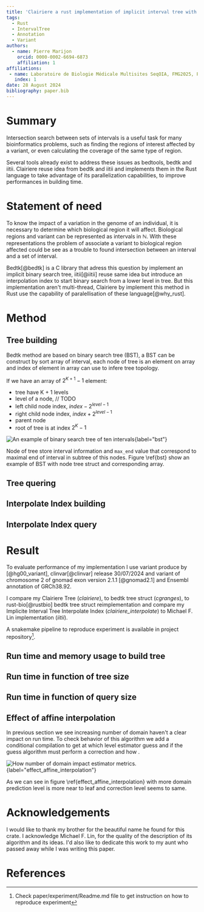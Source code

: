 ```yaml
---
title: 'Clairiere a rust implementation of implicit interval tree with interpolation index.'
tags:
  - Rust
  - IntervalTree
  - Annotation
  - Variant
authors:
  - name: Pierre Marijon
    orcid: 0000-0002-6694-6873
    affiliation: 1
affiliations:
 - name: Laboratoire de Biologie Médicale Multisites SeqOIA, FMG2025, Paris, France
   index: 1
date: 28 August 2024
bibliography: paper.bib
---
```


# Summary

Intersection search between sets of intervals is a useful task for many bioinformatics problems, such as finding the regions of interest affected by a variant, or even calculating the coverage of the same type of region.

Several tools already exist to address these issues as bedtools, bedtk and iitii. Clairiere reuse idea from bedtk and iitii and implements them in the Rust language to take advantage of its parallelization capabilities, to improve performances in building time.

# Statement of need

To know the impact of a variation in the genome of an individual, it is necessary to determine which biological region it will affect. Biological regions and variant can be represented as intervals in $\mathbb{N}$. With these representations the problem of associate a variant to biological region affected could be see as a trouble to found intersection between an interval and a set of interval.

Bedtk[@bedtk] is a C library that adress this question by implement an implicit binary search tree, iitii[@iitii] reuse same idea but introduce an interpolation index to start binary search from a lower level in tree. But this implementation aren't multi-thread, Clairiere by implement this method in Rust use the capability of paralellisation of these language[@why_rust].

# Method

## Tree building

Bedtk method are based on binary search tree (BST), a BST can be construct by sort array of interval, each node of tree is an element on array and index of element in array can use to infere tree topology.

If we have an array of $2^{K+1} - 1$ element:

- tree have K + 1 levels
- level of a node, // TODO
- left child node index, $index - 2^{level-1}$
- right child node index, $index + 2^{level-1}$
- parent node
- root of tree is at index $2^K - 1$

![An example of binary search tree of ten intervals](figure/bst.png){label="bst"}

Node of tree store interval information and `max_end` value that correspond to maximal end of interval in subtree of this nodes. Figure \ref{bst} show an example of BST with node tree struct and corresponding array.

## Tree quering

## Interpolate Index building

## Interpolate Index query

# Result

To evaluate performance of my implementation I use variant produce by [@hg00_variant], clinvar[@clinvar] release 30/07/2024 and variant of chromosome 2 of gnomad exon version 2.1.1 [@gnomad2.1] and Ensembl annotation of GRCh38.92.

I compare my Clairiere Tree (*clairiere*), to bedtk tree struct (*cgranges*), to rust-bio[@rustbio] bedtk tree struct reimplementation and compare my Implicite Interval Tree Interpolate Index (*clairiere_interpolate*) to Michael F. Lin implementation (*iitii*).

A snakemake pipeline to reproduce experiment is available in project repository[^1].

## Run time and memory usage to build tree


## Run time in function of tree size

## Run time in function of query size

## Effect of affine interpolation

In previous section we see increasing number of domain haven't a clear impact on run time. To check behavior of this algorithm we add a conditional compilation to get at which level estimator guess and if the guess algorithm must perform a correction and how .

![How number of domain impact estimator metrics.](figure/effect_affine_interpolation){label="effect_affine_interpolation"}

As we can see in figure \ref{effect_affine_interpolation} with more domain prediction level is more near to leaf and correction level seems to same.

# Acknowledgements

I would like to thank my brother for the beautiful name he found for this crate.
I acknowledge Michael F. Lin, for the quality of the description of its algorithm and its ideas.
I'd also like to dedicate this work to my aunt who passed away while I was writing this paper.

# References

[^1]: Check paper/experiment/Readme.md file to get instruction on how to reproduce experiment
